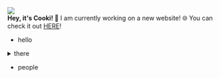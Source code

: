 ![](http://cooki-studios.github.io/img/CookiWeb.png)
<br>
__Hey, it's Cooki! :wave:__
I am currently working on a new website! :globe_with_meridians: You can check it out [HERE](https://cooki-studios.github.io)!
<br>
- hello
>
<details>
  <summary>
    there
  </summary>
  
  ```javascript
    console.log("You're not meant to be here! :raised_eyebrow:");
  ```
</details>

- people
